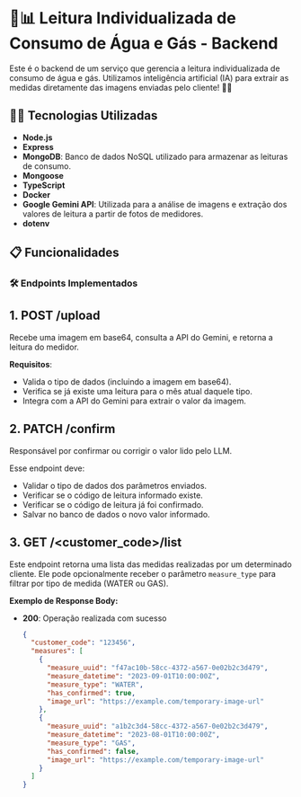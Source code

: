 # 🚰📊 Leitura Individualizada de Consumo de Água e Gás - Backend

Este é o backend de um serviço que gerencia a leitura individualizada de consumo de água e gás. Utilizamos inteligência artificial (IA) para extrair as medidas diretamente das imagens enviadas pelo cliente! 🧠✨

## 🧑‍💻 Tecnologias Utilizadas

- **Node.js**
- **Express**
- **MongoDB**: Banco de dados NoSQL utilizado para armazenar as leituras de consumo.
- **Mongoose**
- **TypeScript**
- **Docker**
- **Google Gemini API**: Utilizada para a análise de imagens e extração dos valores de leitura a partir de fotos de medidores.
- **dotenv**


## 📋 Funcionalidades

### 🛠️ **Endpoints Implementados**

## 1. POST /upload  
   Recebe uma imagem em base64, consulta a API do Gemini, e retorna a leitura do medidor.

   **Requisitos**:
   - Valida o tipo de dados (incluindo a imagem em base64).
   - Verifica se já existe uma leitura para o mês atual daquele tipo.
   - Integra com a API do Gemini para extrair o valor da imagem.

  ## 2. PATCH /confirm

  Responsável por confirmar ou corrigir o valor lido pelo LLM.

  Esse endpoint deve:
  - Validar o tipo de dados dos parâmetros enviados.
  - Verificar se o código de leitura informado existe.
  - Verificar se o código de leitura já foi confirmado.
  - Salvar no banco de dados o novo valor informado.

  
  ## 3. GET /<customer_code>/list
  Este endpoint retorna uma lista das medidas realizadas por um determinado cliente. Ele pode opcionalmente receber o parâmetro `measure_type` para filtrar por tipo de medida (WATER ou GAS).

  
**Exemplo de Response Body:**

- **200**: Operação realizada com sucesso
  ```json
  {
    "customer_code": "123456",
    "measures": [
      {
        "measure_uuid": "f47ac10b-58cc-4372-a567-0e02b2c3d479",
        "measure_datetime": "2023-09-01T10:00:00Z",
        "measure_type": "WATER",
        "has_confirmed": true,
        "image_url": "https://example.com/temporary-image-url"
      },
      {
        "measure_uuid": "a1b2c3d4-58cc-4372-a567-0e02b2c3d479",
        "measure_datetime": "2023-08-01T10:00:00Z",
        "measure_type": "GAS",
        "has_confirmed": false,
        "image_url": "https://example.com/temporary-image-url"
      }
    ]
  }

